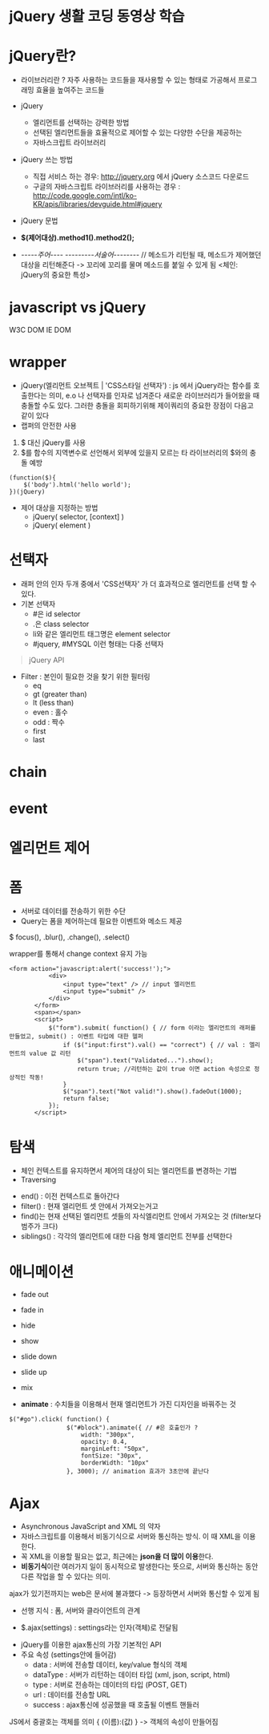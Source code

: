 # jQuery 생활 코딩 동영상 학습 
# jQuery란? 
* 라이브러리란 ? 자주 사용하는 코드들을 재사용할 수 있는 형태로 가공해서 프로그래밍 효율을 높여주는 코드들 
* jQuery 
  - 엘리먼트를 선택하는 강력한 방법
  - 선택된 엘리먼트들을 효율적으로 제어할 수 있는 다양한 수단을 제공하는 
  - 자바스크립트 라이브러리 
* jQuery 쓰는 방법 
  - 직접 서비스 하는 경우: http://jquery.org 에서 jQuery 소스코드 다운로드 
  - 구글의 자바스크립트 라이브러리를 사용하는 경우 : http://code.google.com/intl/ko-KR/apis/libraries/devguide.html#jquery
  
* jQuery 문법 
* **$(제어대상).method1().method2();**
* *-----주어---- ---------서술어--------*
// 메소드가 리턴될 때, 메소드가 제어했던 대상을 리턴해준다 -> 꼬리에 꼬리를 물며 메소드를 붙일 수 있게 됨 <체인: jQuery의 중요한 특성>


# javascript vs jQuery
W3C DOM 
IE DOM 

# wrapper 
* jQuery(엘리먼트 오브젝트 | 'CSS스타일 선택자') : js 에서 jQuery라는 함수를 호출한다는 의미, e.o 나 선택자를 인자로 넘겨준다 
새로운 라이브러리가 들어왔을 때 충돌할 수도 있다. 그러한 충돌을 회피하기위해 제이쿼리의 중요한 장점이 다음고 같이 있다
* 랩퍼의 안전한 사용
1. $ 대신 jQuery를 사용 
2. $를 함수의 지역변수로 선언해서 외부에 있을지 모르는 타 라이브러리의 $와의 충돌 예방 
```
(function($){
    $('body').html('hello world');
})(jQuery)
```
* 제어 대상을 지정하는 방법
  * jQuery( selector, [context] )
  * jQuery( element )
  
# 선택자
* 래퍼 안의 인자 두개 중에서 'CSS선택자' 가 더 효과적으로 엘리먼트를 선택 할 수 있다. 
* 기본 선택자
  - #은 id selector
  - .은 class selector
  - li와 같은 엘리먼트 태그명은 element selector
  - #jquery, #MYSQL 이런 형태는 다중 선택자 
> jQuery API 

* Filter : 본인이 필요한 것을 찾기 위한 필터링
  - eq
  - gt (greater than)
  - lt (less than)
  - even : 홀수
  - odd : 짝수
  - first
  - last 
  
# chain 

# event 


# 엘리먼트 제어 


# 폼
* 서버로 데이터를 전송하기 위한 수단
* Query는 폼을 제어하는데 필요한 이벤트와 메소드 제공 

$
 focus(), .blur(), .change(), .select()
 
 wrapper를 통해서 change context 유지 가능 
 
 ``` 
 <form action="javascript:alert('success!');">
            <div>
                <input type="text" /> // input 엘리먼트 
                <input type="submit" />
            </div>
        </form>
        <span></span>
        <script>
            $("form").submit( function() { // form 이라는 엘리먼트의 래퍼를 만들었고, submit() : 이벤트 타입에 대한 헬퍼 
                if ($("input:first").val() == "correct") { // val : 엘리먼트의 value 값 리턴 
                    $("span").text("Validated...").show();
                    return true; //리턴하는 값이 true 이면 action 속성으로 정상적인 작동! 
                }
                $("span").text("Not valid!").show().fadeOut(1000);
                return false;
            });
        </script> 
```

# 탐색 
* 체인 컨텍스트를 유지하면서 제어의 대상이 되는 엘리먼트를 변경하는 기법 
* Traversing 
- end() : 이전 컨텍스트로 돌아간다 
- filter() : 현재 엘리먼트 셋 안에서 가져오는거고
- find()는 현재 선택된 엘리먼트 셋들의 자식엘리먼트 안에서 가져오는 것 
 (filter보다 범주가 크다)
- siblings() : 각각의 엘리먼트에 대한 다음 형제 엘리먼트 전부를 선택한다 
 
# 애니메이션 
- fade out
- fade in
- hide 
- show
- slide down 
- slide up 
- mix 

- **animate** : 수치들을 이용해서 현재 엘리먼트가 가진 디자인을 바꿔주는 것 
``` 
$("#go").click( function() {
                $("#block").animate({ // #은 호출인가 ? 
                    width: "300px",
                    opacity: 0.4,
                    marginLeft: "50px",
                    fontSize: "30px",
                    borderWidth: "10px"
                }, 3000); // animation 효과가 3초안에 끝난다 
``` 

# Ajax
* Asynchronous JavaScript and XML 의 약자
* 자바스크립트를 이용해서 비동기식으로 서버와 통신하는 방식. 이 때 XML을 이용한다.
* 꼭 XML을 이용할 필요는 없고, 최근에는 **json을 더 많이 이용**한다.
* **비동기식**이란 여러가지 일이 동시적으로 발생한다는 뜻으로, 서버와 통신하는 동안 다른 작업을 할 수 있다는 의미.

ajax가 있기전까지는 web은 문서에 불과했다 -> 등장하면서 서버와 통신할 수 있게 됨
* 선행 지식 : 폼, 서버와 클라이언트의 관계 

* $.ajax(settings) : settings라는 인자(객체)로 전달됨
- jQuery를 이용한 ajax통신의 가장 기본적인 API
- 주요 속성 (settings안에 들어감)
  - data : 서버에 전송할 데이터, key/value 형식의 객체
  - dataType : 서버가 리턴하는 데이터 타입 (xml, json, script, html)
  - type : 서버로 전송하는 데이터의 타입 (POST, GET)
  - url : 데이터를 전송할 URL
  - success : ajax통신에 성공했을 때 호출될 이벤트 핸들러
  
JS에서 중괄호는 객체를 의미 { (이름):(값) } -> 객체의 속성이 만들어짐 

  
  
